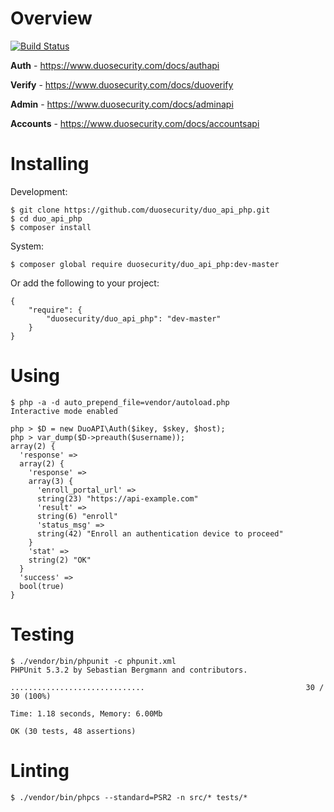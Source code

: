 # Overview

[![Build Status](https://travis-ci.org/duosecurity/duo_api_php.svg?branch=master)](https://travis-ci.org/xdesai/duo_api_php)

**Auth** - https://www.duosecurity.com/docs/authapi

**Verify** - https://www.duosecurity.com/docs/duoverify

**Admin** - https://www.duosecurity.com/docs/adminapi

**Accounts** - https://www.duosecurity.com/docs/accountsapi

# Installing

Development:

```
$ git clone https://github.com/duosecurity/duo_api_php.git
$ cd duo_api_php
$ composer install
```

System:

```
$ composer global require duosecurity/duo_api_php:dev-master
```

Or add the following to your project:

```
{
    "require": {
        "duosecurity/duo_api_php": "dev-master"
    }
}
```

# Using

```
$ php -a -d auto_prepend_file=vendor/autoload.php
Interactive mode enabled

php > $D = new DuoAPI\Auth($ikey, $skey, $host);
php > var_dump($D->preauth($username));
array(2) {
  'response' =>
  array(2) {
    'response' =>
    array(3) {
      'enroll_portal_url' =>
      string(23) "https://api-example.com"
      'result' =>
      string(6) "enroll"
      'status_msg' =>
      string(42) "Enroll an authentication device to proceed"
    }
    'stat' =>
    string(2) "OK"
  }
  'success' =>
  bool(true)
}
```

# Testing

```
$ ./vendor/bin/phpunit -c phpunit.xml
PHPUnit 5.3.2 by Sebastian Bergmann and contributors.

..............................                                    30 / 30 (100%)

Time: 1.18 seconds, Memory: 6.00Mb

OK (30 tests, 48 assertions)
```

# Linting

```
$ ./vendor/bin/phpcs --standard=PSR2 -n src/* tests/*
```
